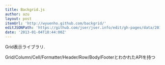 ```yaml
---
title: Backgrid.js
author: azu
layout: post
itemUrl: 'http://wyuenho.github.com/backgrid/'
editJSONPath: 'https://github.com/jser/jser.info/edit/gh-pages/data/2013/01/index.json'
date: '2013-01-04T18:44:00Z'
---
```

Grid表示ライブラリ.

Grid/Column/Cell/Formatter/Header/Row/Body/FooterとわかれたAPIを持つ

